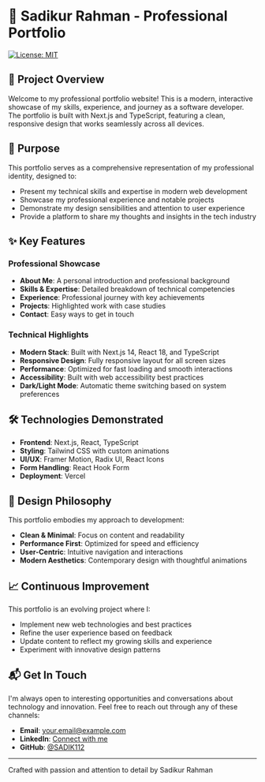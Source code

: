 # 🌟 Sadikur Rahman - Professional Portfolio

[![License: MIT](https://img.shields.io/badge/License-MIT-yellow.svg)](https://opensource.org/licenses/MIT)

## 🚀 Project Overview

Welcome to my professional portfolio website! This is a modern, interactive showcase of my skills, experience, and journey as a software developer. The portfolio is built with Next.js and TypeScript, featuring a clean, responsive design that works seamlessly across all devices.

## 🎯 Purpose

This portfolio serves as a comprehensive representation of my professional identity, designed to:
- Present my technical skills and expertise in modern web development
- Showcase my professional experience and notable projects
- Demonstrate my design sensibilities and attention to user experience
- Provide a platform to share my thoughts and insights in the tech industry

## ✨ Key Features

### Professional Showcase
- **About Me**: A personal introduction and professional background
- **Skills & Expertise**: Detailed breakdown of technical competencies
- **Experience**: Professional journey with key achievements
- **Projects**: Highlighted work with case studies
- **Contact**: Easy ways to get in touch

### Technical Highlights
- **Modern Stack**: Built with Next.js 14, React 18, and TypeScript
- **Responsive Design**: Fully responsive layout for all screen sizes
- **Performance**: Optimized for fast loading and smooth interactions
- **Accessibility**: Built with web accessibility best practices
- **Dark/Light Mode**: Automatic theme switching based on system preferences

## 🛠️ Technologies Demonstrated

- **Frontend**: Next.js, React, TypeScript
- **Styling**: Tailwind CSS with custom animations
- **UI/UX**: Framer Motion, Radix UI, React Icons
- **Form Handling**: React Hook Form
- **Deployment**: Vercel

## 🎨 Design Philosophy

This portfolio embodies my approach to development:
- **Clean & Minimal**: Focus on content and readability
- **Performance First**: Optimized for speed and efficiency
- **User-Centric**: Intuitive navigation and interactions
- **Modern Aesthetics**: Contemporary design with thoughtful animations

## 📈 Continuous Improvement

This portfolio is an evolving project where I:
- Implement new web technologies and best practices
- Refine the user experience based on feedback
- Update content to reflect my growing skills and experience
- Experiment with innovative design patterns

## 📬 Get In Touch

I'm always open to interesting opportunities and conversations about technology and innovation. Feel free to reach out through any of these channels:

- **Email**: [your.email@example.com](mailto:your.email@example.com)
- **LinkedIn**: [Connect with me](https://linkedin.com/in/yourprofile)
- **GitHub**: [@SADIK112](https://github.com/SADIK112)

---

Crafted with passion and attention to detail by Sadikur Rahman
